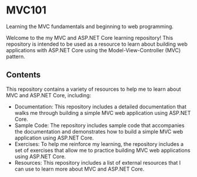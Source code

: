 # MVC101
Learning the MVC fundamentals and beginning to web programming.

Welcome to the my MVC and ASP.NET Core learning repository! This repository is intended to be used as a resource to learn about building web applications with ASP.NET Core using the Model-View-Controller (MVC) pattern.

## Contents
This repository contains a variety of resources to help me to learn about MVC and ASP.NET Core, including:

* Documentation: This repository includes a detailed documentation that walks me through building a simple MVC web application using ASP.NET Core.
* Sample Code: The repository includes sample code that accompanies the documentation and demonstrates how to build a simple MVC web application using ASP.NET Core.
* Exercises: To help me reinforce my learning, the repository includes a set of exercises that allow me to practice building MVC web applications using ASP.NET Core.
* Resources: This repository includes a list of external resources that I can use to learn more about MVC and ASP.NET Core.
